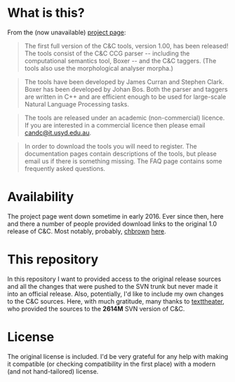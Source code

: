 # What is this?

From the (now unavailable) [project page](http://svn.ask.it.usyd.edu.au/trac/candc):

>  The first full version of the C&C tools, version 1.00, has been released! The tools consist of the C&C CCG parser -- including the computational semantics tool, Boxer -- and the C&C taggers. (The tools also use the morphological analyser morpha.)

> The tools have been developed by James Curran and Stephen Clark. Boxer has been developed by Johan Bos. Both the parser and taggers are written in C++ and are efficient enough to be used for large-scale Natural Language Processing tasks.

> The tools are released under an academic (non-commercial) licence. If you are interested in a commercial licence then please email candc@it.usyd.edu.au.

> In order to download the tools you will need to register. The documentation pages contain descriptions of the tools, but please email us if there is something missing. The FAQ page contains some frequently asked questions.

# Availability

The project page went down sometime in early 2016. Ever since then, here and there a number of people provided download links to the original 1.0 release of C&C. Most notably, probably, [chbrown](https://github.com/chbrown) [here](https://github.com/chbrown/candc).

# This repository

In this repository I want to provided access to the original release sources and all the changes that were pushed to the SVN trunk but never made it into an official release. Also, potentially, I'd like to include my own changes to the C&C sources. Here, with much gratitude, many thanks to [texttheater](https://github.com/texttheater), who provided the sources to the **2614M** SVN version of C&C.

# License

The original license is included. I'd be very grateful for any help with making it compatible (or checking compatibility in the first place) with a modern (and not hand-tailored) license.
